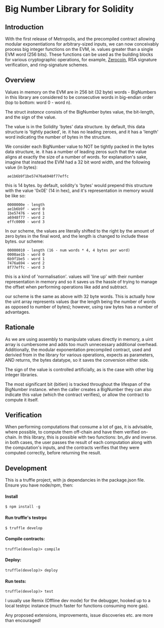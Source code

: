 ﻿# Big Number Library for Solidity

## Introduction

With the first release of Metropolis, and the precompiled contract allowing modular exponentiations for arbitrary-sized inputs,  we can now conceivably process big integer functions on the EVM, ie. values greater than a single EVM word (256 bits). These functions can be used as the building blocks for various cryptographic operations, for example, [Zerocoin](http://zerocoin.org/media/pdf/ZerocoinOakland.pdf), RSA signature verification, and ring-signature schemes.

## Overview
Values in memory on the EVM are in 256 bit (32 byte) words - BigNumbers in this library are considered to be consecutive words in big-endian order (top to bottom: word 0 - word n).

The struct *instance* consists of the BigNumber bytes value, the bit-length, and the sign of the value.

The value is in the Solidity 'bytes' data structure. by default, this data structure is 'tightly packed', ie. it has no leading zeroes, and it has a 'length' word indicating the number of bytes in the structure.

We consider each BigNumber value to NOT be tightly packed in the bytes data structure, ie. it has a number of leading zeros such that the value aligns at exactly the size of a number of words.
for explanation's sake, imagine that instead the EVM had a 32 bit word width, and the following value (in bytes):

     ae1b6b9f1be57476a6948f77effc

this is 14 bytes. by default, solidity's 'bytes' would prepend this structure with the value '0x0E' (14 in hex), and it's representation in memory would be like so:

     0000000e - length
     ae1b6b9f - word 0
     1be57476 - word 1
     a6948f77 - word 2
     effc0000 - word 3

In our scheme, the values are literally shifted to the right by the amount of zero bytes in the final word, and the length is changed to include these bytes.
     our scheme:

     00000010 - length (16 - num words * 4, 4 bytes per word)
     0000ae1b - word 0
     6b9f1be5 - word 1
     7476a694 - word 2
     8f77effc - word 3

this is a kind of 'normalisation'. values will 'line up' with their number representation in memory and so it saves us the hassle of trying to manage the offset when performing operations like add and subtract.

our scheme is the same as above with 32 byte words. This is actually how the uint array represents values (bar the length being the number of words as opposed to number of bytes); however, using raw bytes has a number of advantages.

## Rationale
As we are using assembly to manipulate values directly in memory, a uint array is cumbersome and adds too much unnecessary additional overhead.
     Additionally, the modular exponentation precompiled contract, used and derivied from in the library for various operations, expects as parameters, AND returns, the bytes datatype, so it saves the conversion either side.

The sign of the value is controlled artificially, as is the case with other big integer libraries.

 The most significant bit (bitlen) is tracked throughout the lifespan of the BigNumber instance. when the caller creates a BigNumber they can also indicate this value (which the contract verifies), or allow the contract to compute it itself.


## Verification
When performing computations that consume a lot of gas, it is advisable, where possible, to compute them off-chain and have them verified on-chain. In this library, this is possible with two functions: bn_div and inverse. in both cases, the user passes the result of each computation along with the computation's inputs, and the contracts verifies that they were computed correctly, before returning the result.

## Development

This is a truffle project, with js dependancies in the package.json file.
Ensure you have node/npm, then:

#### Install
```
$ npm install -g
```

#### Run truffle's testrpc
```
$ truffle develop
```

#### Compile contracts:
```
truffle(develop)> compile 
```

#### Deploy:
```
truffle(develop)> deploy 
```

#### Run tests:
```
truffle(develop)> test 
```

I usually use Remix (Offline dev mode) for the debugger, hooked up to a local testrpc instance (much faster for functions consuming more gas).

Any proposed extensions, improvements, issue discoveries etc. are more than encouraged!



